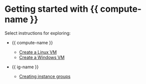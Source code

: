 # Getting started with {{ compute-name }}

Select instructions for exploring:

* {{ compute-name }}

   * [Create a Linux VM](quick-create-linux.md)
   * [Create a Windows VM](quick-create-windows.md)

* {{ ig-name }}

   * [Creating instance groups](ig.md)